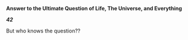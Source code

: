 **Answer to the Ultimate Question of Life, The Universe, and Everything**

***42***

But who knows the question??